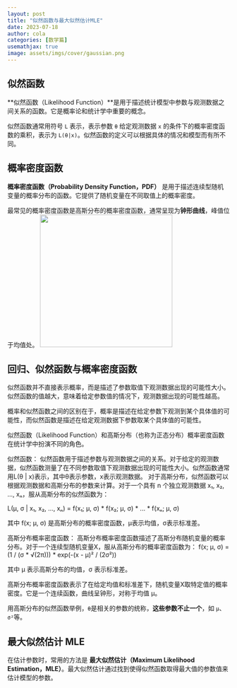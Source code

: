 ```yaml
---
layout: post
title: "似然函数与最大似然估计MLE"
date: 2023-07-18
author: cola
categories: [数学篇]
usemathjax: true
image: assets/imgs/cover/gaussian.png
---
```



## 似然函数
**似然函数（Likelihood Function）**是用于描述统计模型中参数与观测数据之间关系的函数。它是概率论和统计学中重要的概念。

似然函数通常用符号 `L` 表示，表示参数 `θ` 给定观测数据 `x` 的条件下的概率密度函数的乘积，表示为 `L(θ|x)`。似然函数的定义可以根据具体的情况和模型而有所不同。



## 概率密度函数
**概率密度函数（Probability Density Function，PDF）** 是用于描述连续型随机变量的概率分布的函数。它提供了随机变量在不同取值上的概率密度。

最常见的概率密度函数是高斯分布的概率密度函数，通常呈现为**钟形曲线**，峰值位于均值处。
<img src="/assets/imgs/ai/GMM/gaussian.png" width="300" />


## 回归、似然函数与概率密度函数

似然函数并不直接表示概率，而是描述了参数取值下观测数据出现的可能性大小。似然函数的值越大，意味着给定参数值的情况下，观测数据出现的可能性越高。

概率和似然函数之间的区别在于，概率是描述在给定参数下观测到某个具体值的可能性，而似然函数是描述在给定观测数据下参数取某个具体值的可能性。


似然函数（Likelihood Function）和高斯分布（也称为正态分布）概率密度函数在统计学中扮演不同的角色。

似然函数：
似然函数用于描述参数与观测数据之间的关系。对于给定的观测数据，似然函数测量了在不同参数取值下观测数据出现的可能性大小。似然函数通常用L(θ | x)表示，其中θ表示参数，x表示观测数据。
对于高斯分布，似然函数可以根据观测数据和高斯分布的参数来计算。对于一个具有 n 个独立观测数据 x₁, x₂, ..., xₙ，服从高斯分布的似然函数为：

L(μ, σ | x₁, x₂, ..., xₙ) = f(x₁; μ, σ) * f(x₂; μ, σ) * ... * f(xₙ; μ, σ)

其中 f(x; μ, σ) 是高斯分布的概率密度函数，μ表示均值，σ表示标准差。

高斯分布概率密度函数：
高斯分布概率密度函数描述了高斯分布随机变量的概率分布。对于一个连续型随机变量X，服从高斯分布的概率密度函数为：
f(x; μ, σ) = (1 / (σ * √(2π))) * exp(-(x - μ)² / (2σ²))

其中 μ 表示高斯分布的均值，σ 表示标准差。

高斯分布概率密度函数表示了在给定均值和标准差下，随机变量X取特定值的概率密度。它是一个连续函数，曲线呈钟形，对称于均值 μ。




用高斯分布的似然函数举例，`θ`是相关的参数的统称，**这些参数不止一个**，如 `μ`、`σ²`等。


## 最大似然估计 MLE

在估计参数时，常用的方法是 **最大似然估计（Maximum Likelihood Estimation，MLE）**。最大似然估计通过找到使得似然函数取得最大值的参数值来估计模型的参数。




